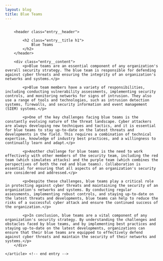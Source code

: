 ```yaml
---
layout: blog
title: Blue Teams
---
```


<div id="main" class="s-content__main large-8 column">
    <article class="entry">

        <header class="entry__header">

            <h2 class="entry__title h1">
                Blue Teams
            </h2>        
        </header>
        
        <div class="entry__content">
            <p>Blue teams are an essential component of any organization's overall security strategy. The blue team is responsible for defending against cyber threats and ensuring the integrity of an organization's networks and systems.</p>

            <p>Blue team members have a variety of responsibilities, including conducting vulnerability assessments, implementing security controls, and monitoring networks for signs of intrusion. They also use a range of tools and technologies, such as intrusion detection systems, firewalls, and security information and event management (SIEM) systems.</p>

            <p>One of the key challenges facing blue teams is the constantly evolving nature of the threat landscape. Cyber attackers are always developing new techniques and tactics, and it is essential for blue teams to stay up-to-date on the latest threats and developments in the field. This requires a combination of technical expertise, knowledge of industry best practices, and a willingness to continually learn and adapt.</p>

            <p>Another challenge for blue teams is the need to work effectively with other members of the security team, including the red team (which simulates attacks) and the purple team (which combines the perspectives of both the red and blue teams). Collaboration is essential for ensuring that all aspects of an organization's security are considered and addressed.</p>

            <p>Despite these challenges, blue teams play a critical role in protecting against cyber threats and maintaining the security of an organization's networks and systems. By conducting regular assessments, implementing robust controls, and staying up-to-date on the latest threats and developments, blue teams can help to reduce the risks of a successful cyber attack and ensure the continued success of the organization.</p>

            <p>In conclusion, blue teams are a vital component of any organization's security strategy. By understanding the challenges and obstacles faced by blue teams, and by implementing best practices and staying up-to-date on the latest developments, organizations can ensure that their blue teams are equipped to effectively defend against cyber threats and maintain the security of their networks and systems.</p>
        </div> 

    </article> <!-- end entry -->